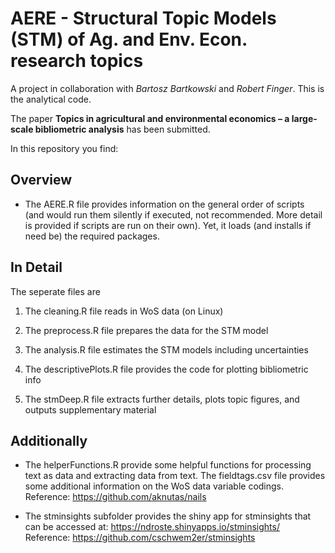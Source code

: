 # AERE - Structural Topic Models (STM) of Ag. and Env. Econ. research topics

A project in collaboration with *Bartosz Bartkowski* and *Robert Finger*. This is the analytical code.

The paper **Topics in agricultural and environmental economics – a large-scale bibliometric analysis** has been submitted.

In this repository you find:

## Overview

- The AERE.R file provides information on the general order of scripts (and would run them silently if executed, not recommended. More detail is provided if scripts are run on their own). Yet, it loads (and installs if need be) the required packages.


## In Detail 

The seperate files are

1. The cleaning.R file reads in WoS data (on Linux)

2. The preprocess.R file prepares the data for the STM model 

3. The analysis.R file estimates the STM models including uncertainties

4. The descriptivePlots.R file provides the code for plotting bibliometric info

5. The stmDeep.R file extracts further details, plots topic figures, and outputs supplementary material


## Additionally

+ The helperFunctions.R provide some helpful functions for processing text as data and extracting data from text. 
The fieldtags.csv file provides some additional information on the WoS data variable codings.
Reference: https://github.com/aknutas/nails 

+ The stminsights subfolder provides the shiny app for stminsights that can be accessed at: https://ndroste.shinyapps.io/stminsights/
Reference: https://github.com/cschwem2er/stminsights 